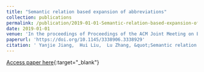 ```yaml
---
title: "Semantic relation based expansion of abbreviations"
collection: publications
permalink: /publication/2019-01-01-Semantic-relation-based-expansion-of-abbreviations
date: 2019-01-01
venue: 'In the proceedings of Proceedings of the ACM Joint Meeting on European Software Engineering Conference and Symposium on the Foundations of Software Engineering, ESEC/SIGSOFT FSE 2019, Tallinn, Estonia, August 26-30, 2019'
paperurl: 'https://doi.org/10.1145/3338906.3338929'
citation: ' Yanjie Jiang,  Hui Liu,  Lu Zhang, &quot;Semantic relation based expansion of abbreviations.&quot; In the proceedings of Proceedings of the ACM Joint Meeting on European Software Engineering Conference and Symposium on the Foundations of Software Engineering, ESEC/SIGSOFT FSE 2019, Tallinn, Estonia, August 26-30, 2019, 2019.'
---
```

[Access paper here](https://doi.org/10.1145/3338906.3338929){:target="_blank"}
